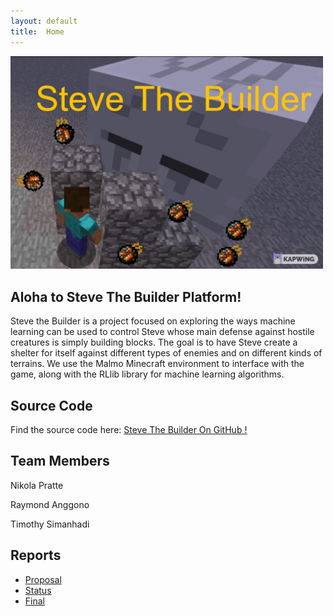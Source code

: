 ```yaml
---
layout: default
title:  Home
---
```


<div style=" display=flex; justify-content: center;">
  <img src="./images/shelter1.jpeg" alt"steve-the-builder" width= "500px">
</div>

## Aloha to Steve The Builder Platform!
Steve the Builder is a project focused on exploring the ways machine learning can be used to control Steve whose main defense against hostile creatures is simply building blocks. The goal is to have Steve create a shelter for itself against different types of enemies and on different kinds of terrains. We use the Malmo Minecraft environment to interface with the game, along with the RLlib library for machine learning algorithms.

## Source Code
Find the source code here: [Steve The Builder On GitHub !](https://github.com/Timmichi/Steve-The-Builder)

## Team Members

Nikola Pratte

Raymond Anggono

Timothy Simanhadi

## Reports

- [Proposal](proposal.html)
- [Status](status.html)
- [Final](final.html)

[quickref]: https://github.com/mundimark/quickrefs/blob/master/HTML.md
